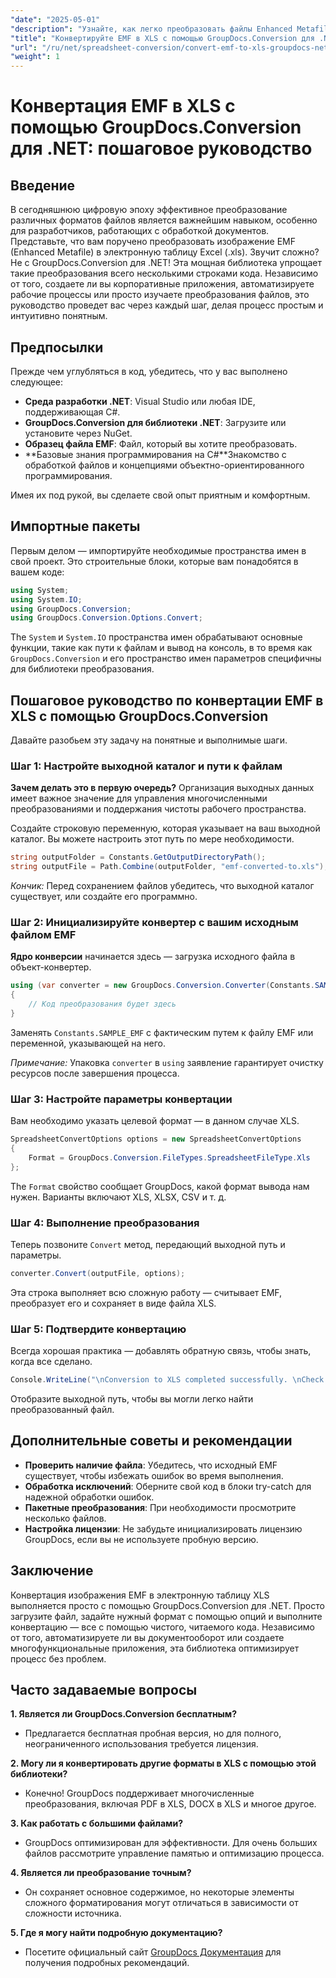 ```yaml
---
"date": "2025-05-01"
"description": "Узнайте, как легко преобразовать файлы Enhanced Metafile (EMF) в формат Excel (.xls) с помощью GroupDocs.Conversion для .NET. Следуйте этому всеобъемлющему руководству с примерами кода и передовыми методами."
"title": "Конвертируйте EMF в XLS с помощью GroupDocs.Conversion для .NET&#58; Пошаговое руководство"
"url": "/ru/net/spreadsheet-conversion/convert-emf-to-xls-groupdocs-net-guide/"
"weight": 1
---
```


# Конвертация EMF в XLS с помощью GroupDocs.Conversion для .NET: пошаговое руководство

## Введение

В сегодняшнюю цифровую эпоху эффективное преобразование различных форматов файлов является важнейшим навыком, особенно для разработчиков, работающих с обработкой документов. Представьте, что вам поручено преобразовать изображение EMF (Enhanced Metafile) в электронную таблицу Excel (.xls). Звучит сложно? Не с GroupDocs.Conversion для .NET! Эта мощная библиотека упрощает такие преобразования всего несколькими строками кода. Независимо от того, создаете ли вы корпоративные приложения, автоматизируете рабочие процессы или просто изучаете преобразования файлов, это руководство проведет вас через каждый шаг, делая процесс простым и интуитивно понятным.

## Предпосылки

Прежде чем углубляться в код, убедитесь, что у вас выполнено следующее:

- **Среда разработки .NET**: Visual Studio или любая IDE, поддерживающая C#.
- **GroupDocs.Conversion для библиотеки .NET**: Загрузите или установите через NuGet.
- **Образец файла EMF**: Файл, который вы хотите преобразовать.
- **Базовые знания программирования на C#**Знакомство с обработкой файлов и концепциями объектно-ориентированного программирования.

Имея их под рукой, вы сделаете свой опыт приятным и комфортным.

## Импортные пакеты

Первым делом — импортируйте необходимые пространства имен в свой проект. Это строительные блоки, которые вам понадобятся в вашем коде:

```csharp
using System;
using System.IO;
using GroupDocs.Conversion;
using GroupDocs.Conversion.Options.Convert;
```

The `System` и `System.IO` пространства имен обрабатывают основные функции, такие как пути к файлам и вывод на консоль, в то время как `GroupDocs.Conversion` и его пространство имен параметров специфичны для библиотеки преобразования.


## Пошаговое руководство по конвертации EMF в XLS с помощью GroupDocs.Conversion

Давайте разобьем эту задачу на понятные и выполнимые шаги.

### Шаг 1: Настройте выходной каталог и пути к файлам

**Зачем делать это в первую очередь?** Организация выходных данных имеет важное значение для управления многочисленными преобразованиями и поддержания чистоты рабочего пространства.

Создайте строковую переменную, которая указывает на ваш выходной каталог. Вы можете настроить этот путь по мере необходимости.

```csharp
string outputFolder = Constants.GetOutputDirectoryPath();
string outputFile = Path.Combine(outputFolder, "emf-converted-to.xls");
```

*Кончик:* Перед сохранением файлов убедитесь, что выходной каталог существует, или создайте его программно.


### Шаг 2: Инициализируйте конвертер с вашим исходным файлом EMF

**Ядро конверсии** начинается здесь — загрузка исходного файла в объект-конвертер.

```csharp
using (var converter = new GroupDocs.Conversion.Converter(Constants.SAMPLE_EMF))
{
    // Код преобразования будет здесь
}
```

Заменять `Constants.SAMPLE_EMF` с фактическим путем к файлу EMF или переменной, указывающей на него.

*Примечание:* Упаковка `converter` в `using` заявление гарантирует очистку ресурсов после завершения процесса.


### Шаг 3: Настройте параметры конвертации

Вам необходимо указать целевой формат — в данном случае XLS.

```csharp
SpreadsheetConvertOptions options = new SpreadsheetConvertOptions
{
    Format = GroupDocs.Conversion.FileTypes.SpreadsheetFileType.Xls
};
```

The `Format` свойство сообщает GroupDocs, какой формат вывода нам нужен. Варианты включают XLS, XLSX, CSV и т. д.


### Шаг 4: Выполнение преобразования

Теперь позвоните `Convert` метод, передающий выходной путь и параметры.

```csharp
converter.Convert(outputFile, options);
```

Эта строка выполняет всю сложную работу — считывает EMF, преобразует его и сохраняет в виде файла XLS.


### Шаг 5: Подтвердите конвертацию

Всегда хорошая практика — добавлять обратную связь, чтобы знать, когда все сделано.

```csharp
Console.WriteLine("\nConversion to XLS completed successfully. \nCheck output in {0}", outputFolder);
```

Отобразите выходной путь, чтобы вы могли легко найти преобразованный файл.


## Дополнительные советы и рекомендации

- **Проверить наличие файла**: Убедитесь, что исходный EMF существует, чтобы избежать ошибок во время выполнения.
- **Обработка исключений**: Оберните свой код в блоки try-catch для надежной обработки ошибок.
- **Пакетные преобразования**: При необходимости просмотрите несколько файлов.
- **Настройка лицензии**: Не забудьте инициализировать лицензию GroupDocs, если вы не используете пробную версию.


## Заключение

Конвертация изображения EMF в электронную таблицу XLS выполняется просто с помощью GroupDocs.Conversion для .NET. Просто загрузите файл, задайте нужный формат с помощью опций и выполните конвертацию — все с помощью чистого, читаемого кода. Независимо от того, автоматизируете ли вы документооборот или создаете многофункциональные приложения, эта библиотека оптимизирует процесс без проблем.


## Часто задаваемые вопросы

**1. Является ли GroupDocs.Conversion бесплатным?**  

- Предлагается бесплатная пробная версия, но для полного, неограниченного использования требуется лицензия.

**2. Могу ли я конвертировать другие форматы в XLS с помощью этой библиотеки?**  

- Конечно! GroupDocs поддерживает многочисленные преобразования, включая PDF в XLS, DOCX в XLS и многое другое.

**3. Как работать с большими файлами?**  

- GroupDocs оптимизирован для эффективности. Для очень больших файлов рассмотрите управление памятью и оптимизацию процесса.

**4. Является ли преобразование точным?**  

- Он сохраняет основное содержимое, но некоторые элементы сложного форматирования могут отличаться в зависимости от сложности источника.

**5. Где я могу найти подробную документацию?**  

- Посетите официальный сайт [GroupDocs Документация](https://docs.groupdocs.com/conversion/net/) для получения подробных рекомендаций.